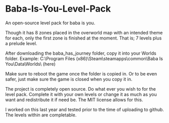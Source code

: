 # Baba-Is-You-Level-Pack
An open-source level pack for baba is you.

Though it has 8 zones placed in the overworld map with an intended theme for each, only the first zone is finished at the moment. That is; 7 levels plus a prelude level.

After downloading the baba_has_journey folder, copy it into your Worlds folder. Example:
C:\Program Files (x86)\Steam\steamapps\common\Baba Is You\Data\Worlds\ (here)

Make sure to reboot the game once the folder is copied in. Or to be even safer, just make sure the game is closed when you copy it in.

The project is completely open source. Do what ever you wish to for the level pack. Complete it with your own levels or change it as much as you want and redistribute it if need be. The MIT license allows for this.

I worked on this last year and tested prior to the time of uploading to github. The levels within are completable.
